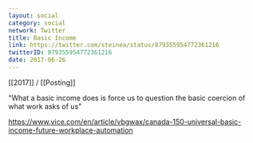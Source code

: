 ```yaml
---
layout: social
category: social
network: Twitter
title: Basic Income
link: https://twitter.com/steinea/status/879355954772361216
twitterID: 879355954772361216
date: 2017-06-26
---
```


[[2017]] / [[Posting]]

"What a basic income does is force us to question the basic coercion of what work asks of us"

<https://www.vice.com/en/article/vbgwax/canada-150-universal-basic-income-future-workplace-automation>
